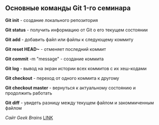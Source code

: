 ## Основные команды Git 1-го cеминара

**Git init** - создание локального репозитория

**Git status** - получить информацию от Git о его текущем состоянии

**Git add** - добавить файл или файлы к следующему коммиту

**Git reset HEAD~** - отменяет последний коммит

**Git commit** -m "message" - создание коммита

**Git log** - вывод на экран истории всех коммитов с их хеш-кодами

**Git checkout** - переход от одного коммита к другому

**Git checkout master** - вернуться к актуальному состоянию и продолжить работать

**Git diff** - увидеть разницу между текущем файлом и закоммиченным файлом

_Сайт Geek Brains_ [LINK](https://gb.ru)

